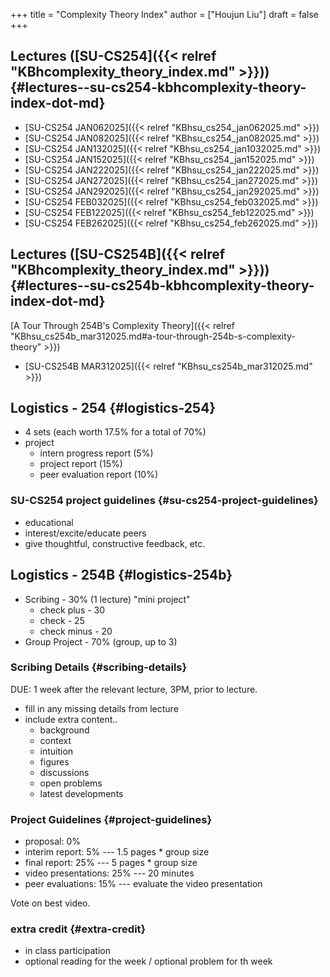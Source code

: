 +++
title = "Complexity Theory Index"
author = ["Houjun Liu"]
draft = false
+++

## Lectures ([SU-CS254]({{< relref "KBhcomplexity_theory_index.md" >}})) {#lectures--su-cs254-kbhcomplexity-theory-index-dot-md}

-   [SU-CS254 JAN062025]({{< relref "KBhsu_cs254_jan062025.md" >}})
-   [SU-CS254 JAN082025]({{< relref "KBhsu_cs254_jan082025.md" >}})
-   [SU-CS254 JAN132025]({{< relref "KBhsu_cs254_jan1032025.md" >}})
-   [SU-CS254 JAN152025]({{< relref "KBhsu_cs254_jan152025.md" >}})
-   [SU-CS254 JAN222025]({{< relref "KBhsu_cs254_jan222025.md" >}})
-   [SU-CS254 JAN272025]({{< relref "KBhsu_cs254_jan272025.md" >}})
-   [SU-CS254 JAN292025]({{< relref "KBhsu_cs254_jan292025.md" >}})
-   [SU-CS254 FEB032025]({{< relref "KBhsu_cs254_feb032025.md" >}})
-   [SU-CS254 FEB122025]({{< relref "KBhsu_cs254_feb122025.md" >}})
-   [SU-CS254 FEB262025]({{< relref "KBhsu_cs254_feb262025.md" >}})


## Lectures ([SU-CS254B]({{< relref "KBhcomplexity_theory_index.md" >}})) {#lectures--su-cs254b-kbhcomplexity-theory-index-dot-md}

[A Tour Through 254B's Complexity Theory]({{< relref "KBhsu_cs254b_mar312025.md#a-tour-through-254b-s-complexity-theory" >}})

-   [SU-CS254B MAR312025]({{< relref "KBhsu_cs254b_mar312025.md" >}})


## Logistics - 254 {#logistics-254}

-   4 sets (each worth 17.5% for a total of 70%)
-   project
    -   intern progress report (5%)
    -   project report (15%)
    -   peer evaluation report (10%)


### SU-CS254 project guidelines {#su-cs254-project-guidelines}

-   educational
-   interest/excite/educate peers
-   give thoughtful, constructive feedback, etc.


## Logistics - 254B {#logistics-254b}

-   Scribing - 30% (1 lecture) "mini project"
    -   check plus - 30
    -   check - 25
    -   check minus - 20
-   Group Project - 70% (group, up to 3)


### Scribing Details {#scribing-details}

DUE: 1 week after the relevant lecture, 3PM, prior to lecture.

-   fill in any missing details from lecture
-   include extra content..
    -   background
    -   context
    -   intuition
    -   figures
    -   discussions
    -   open problems
    -   latest developments


### Project Guidelines {#project-guidelines}

-   proposal: 0%
-   interim report: 5% --- 1.5 pages \* group size
-   final report: 25% --- 5 pages \* group size
-   video presentations: 25% --- 20 minutes
-   peer evaluations: 15% --- evaluate the video presentation

Vote on best video.


### extra credit {#extra-credit}

-   in class participation
-   optional reading for the week / optional problem for th week
